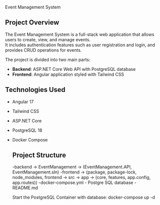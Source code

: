 Event Management System

## Project Overview
The Event Management System is a full-stack web application that allows users to create, view, and manage events.  
It includes authentication features such as user registration and login, and provides CRUD operations for events.  

The project is divided into two main parts:
- **Backend**: ASP.NET Core Web API with PostgreSQL database
- **Frontend**: Angular application styled with Tailwind CSS

## Technologies Used
- Angular 17
- Tailwind CSS
- ASP.NET Core 
- PostgreSQL 18
- Docker Compose

  ## Project Structure
  -backend -> EventManagement -> (EventManagement.API, EventManagement.sln)
  -frontend -> (package, package-lock, node_modules, frontend -> src -> app -> (core, features, app.config, app.routes))
  -docker-compose.yml - Postgre SQL database
  -README.md

  Start the PostgreSQL Container with database: docker-compose up -d
